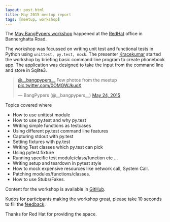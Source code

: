 ```yaml
---
layout: post.html
title: May 2015 meetup report
tags: [meetup, workshop]
---
```


The [May BangPypers workshop](http://www.meetup.com/BangPypers/events/222588421/) happened at the [RedHat][] office in Bannerghatta Road.

The workshop was focussed on writing unit test and functional tests in Python using `unittest, py.test, mock`. The presenter [Kracekumar]() started
the workshop by briefing basic command line program to create phonebook app. The application was designed to take the input from the command line
and store in Sqlite3.

<blockquote class="twitter-tweet" lang="en"><p lang="en" dir="ltr"><a href="https://twitter.com/__bangpypers__">@__bangpypers__</a> Few photos from the meetup <a href="http://t.co/0OMGWJkuoX">pic.twitter.com/0OMGWJkuoX</a></p>&mdash; BangPypers (@__bangpypers__) <a href="https://twitter.com/__bangpypers__/status/602399991542353920">May 24, 2015</a></blockquote>
<script async src="//platform.twitter.com/widgets.js" charset="utf-8"></script>


Topics covered where
- How to use unittest module
- How to use py.test and why py.test
- Writing simple functions as testcases
- Using different py.test command line features
- Capturing stdout with py.test
- Setting fixtures with py.test
- Writing Test classes which py.test can pick
- Using pytest.fixture
- Running specific test module/class/function etc ...
- Writing setup and teardown in pytest style
- How to mock expensive resources like network call, System Call.
- Patching modules/functions/classes.
- How to use Stubs/Fakes.


Content for the workshop is available in [GitHub](https://github.com/kracekumar/UTFT).

Kudos for participants making the workshop great, please take 10 seconds to fill the [feedback](https://docs.google.com/forms/d/1R6DmZc_4IfcLpR4WEJLRBaYfanl3vJb3aG4fh6Dl7lg/viewform).

Thanks for Red Hat for providing the space.

[RedHat]: https://www.redhat.com
[Krace]: https://twitter.com/kracetheking
